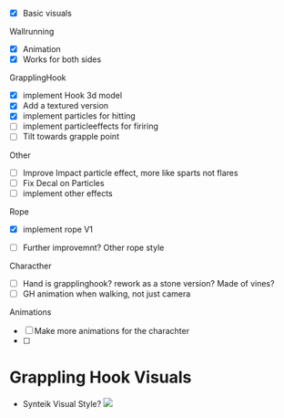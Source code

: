 - [x] Basic visuals

Wallrunning
- [x] Animation
- [x] Works for both sides

GrapplingHook
- [x] implement Hook 3d model
- [x] Add a textured version
- [x] implement particles for hitting
- [ ] implement particleeffects for firiring
- [ ] Tilt towards grapple point

Other
- [ ] Improve Impact particle effect, more like sparts not flares
- [ ] Fix Decal on Particles
- [ ] implement other effects

Rope
- [x] implement rope V1
- [ ] Further improvemnt? Other rope style


Characther
- [ ] Hand is grapplinghook? rework as a stone version? Made of vines?
- [ ] GH animation when walking, not just camera

Animations
- [ ] Make more animations for the charachter
- [ ] 




# Grappling Hook Visuals
- Synteik Visual Style?
![](https://media.milanote.com/p/images/1KQKBR1SS2q61D/xsm/image.png)